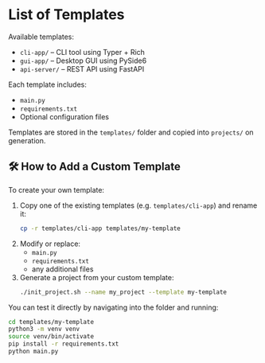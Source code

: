 # List of Templates

Available templates:

- `cli-app/` – CLI tool using Typer + Rich
- `gui-app/` – Desktop GUI using PySide6
- `api-server/` – REST API using FastAPI

Each template includes:
- `main.py`
- `requirements.txt`
- Optional configuration files

Templates are stored in the `templates/` folder and copied into `projects/` on generation.


## 🛠 How to Add a Custom Template

To create your own template:

1. Copy one of the existing templates (e.g. `templates/cli-app`) and rename it:
   ```bash
   cp -r templates/cli-app templates/my-template
   ```
2. Modify or replace:
   - `main.py`
   - `requirements.txt`
   - any additional files
3. Generate a project from your custom template:
   ```bash
   ./init_project.sh --name my_project --template my-template
   ```

You can test it directly by navigating into the folder and running:
```bash
cd templates/my-template
python3 -m venv venv
source venv/bin/activate
pip install -r requirements.txt
python main.py
```
